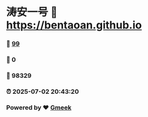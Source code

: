# 涛安一号 :link: https://bentaoan.github.io 
### :page_facing_up: [99](https://bentaoan.github.io/tag.html) 
### :speech_balloon: 0 
### :hibiscus: 98329 
### :alarm_clock: 2025-07-02 20:43:20 
### Powered by :heart: [Gmeek](https://github.com/Meekdai/Gmeek)
